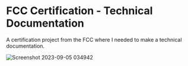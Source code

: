 # FCC Certification - Technical Documentation

A certification project from the FCC where I needed to make a technical documentation.

![Screenshot 2023-09-05 034942](https://github.com/LazyRedCat/FCC-Certification-Technical-Documentation/assets/143682146/035c397e-3230-4437-8040-8bcbc854740e)
